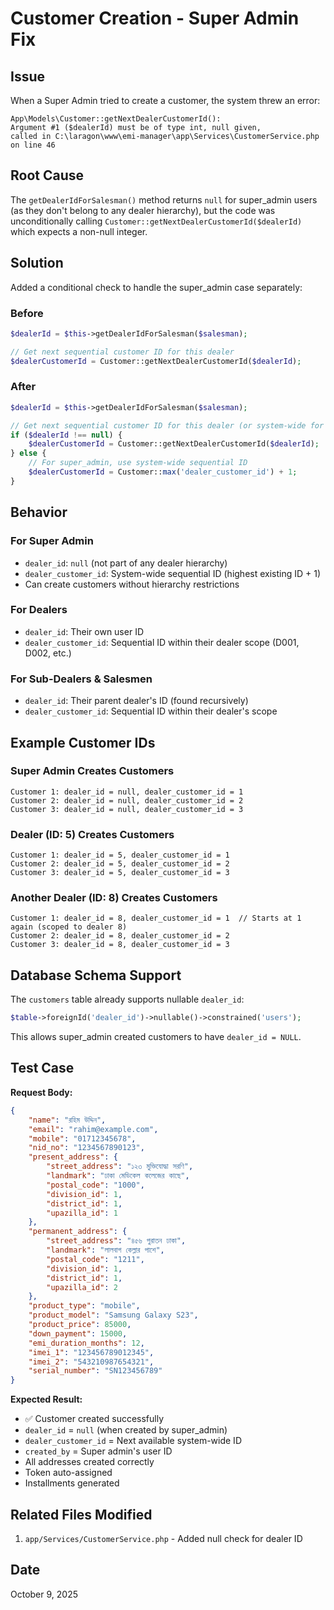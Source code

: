 # Customer Creation - Super Admin Fix

## Issue
When a Super Admin tried to create a customer, the system threw an error:

```
App\Models\Customer::getNextDealerCustomerId(): 
Argument #1 ($dealerId) must be of type int, null given, 
called in C:\laragon\www\emi-manager\app\Services\CustomerService.php on line 46
```

## Root Cause
The `getDealerIdForSalesman()` method returns `null` for super_admin users (as they don't belong to any dealer hierarchy), but the code was unconditionally calling `Customer::getNextDealerCustomerId($dealerId)` which expects a non-null integer.

## Solution
Added a conditional check to handle the super_admin case separately:

### Before
```php
$dealerId = $this->getDealerIdForSalesman($salesman);

// Get next sequential customer ID for this dealer
$dealerCustomerId = Customer::getNextDealerCustomerId($dealerId);
```

### After
```php
$dealerId = $this->getDealerIdForSalesman($salesman);

// Get next sequential customer ID for this dealer (or system-wide for super_admin)
if ($dealerId !== null) {
    $dealerCustomerId = Customer::getNextDealerCustomerId($dealerId);
} else {
    // For super_admin, use system-wide sequential ID
    $dealerCustomerId = Customer::max('dealer_customer_id') + 1;
}
```

## Behavior

### For Super Admin
- `dealer_id`: `null` (not part of any dealer hierarchy)
- `dealer_customer_id`: System-wide sequential ID (highest existing ID + 1)
- Can create customers without hierarchy restrictions

### For Dealers
- `dealer_id`: Their own user ID
- `dealer_customer_id`: Sequential ID within their dealer scope (D001, D002, etc.)

### For Sub-Dealers & Salesmen
- `dealer_id`: Their parent dealer's ID (found recursively)
- `dealer_customer_id`: Sequential ID within their dealer's scope

## Example Customer IDs

### Super Admin Creates Customers
```
Customer 1: dealer_id = null, dealer_customer_id = 1
Customer 2: dealer_id = null, dealer_customer_id = 2
Customer 3: dealer_id = null, dealer_customer_id = 3
```

### Dealer (ID: 5) Creates Customers
```
Customer 1: dealer_id = 5, dealer_customer_id = 1
Customer 2: dealer_id = 5, dealer_customer_id = 2
Customer 3: dealer_id = 5, dealer_customer_id = 3
```

### Another Dealer (ID: 8) Creates Customers
```
Customer 1: dealer_id = 8, dealer_customer_id = 1  // Starts at 1 again (scoped to dealer 8)
Customer 2: dealer_id = 8, dealer_customer_id = 2
Customer 3: dealer_id = 8, dealer_customer_id = 3
```

## Database Schema Support
The `customers` table already supports nullable `dealer_id`:

```php
$table->foreignId('dealer_id')->nullable()->constrained('users');
```

This allows super_admin created customers to have `dealer_id = NULL`.

## Test Case
**Request Body:**
```json
{
    "name": "রহিম উদ্দিন",
    "email": "rahim@example.com",
    "mobile": "01712345678",
    "nid_no": "1234567890123",
    "present_address": {
        "street_address": "১২৩ মুক্তিযোদ্ধা সরণি",
        "landmark": "ঢাকা মেডিকেল কলেজের কাছে",
        "postal_code": "1000",
        "division_id": 1,
        "district_id": 1,
        "upazilla_id": 1
    },
    "permanent_address": {
        "street_address": "৪৫৬ পুরাতন ঢাকা",
        "landmark": "লালবাগ কেল্লার পাশে",
        "postal_code": "1211",
        "division_id": 1,
        "district_id": 1,
        "upazilla_id": 2
    },
    "product_type": "mobile",
    "product_model": "Samsung Galaxy S23",
    "product_price": 85000,
    "down_payment": 15000,
    "emi_duration_months": 12,
    "imei_1": "123456789012345",
    "imei_2": "543210987654321",
    "serial_number": "SN123456789"
}
```

**Expected Result:**
- ✅ Customer created successfully
- `dealer_id` = `null` (when created by super_admin)
- `dealer_customer_id` = Next available system-wide ID
- `created_by` = Super admin's user ID
- All addresses created correctly
- Token auto-assigned
- Installments generated

## Related Files Modified
1. `app/Services/CustomerService.php` - Added null check for dealer ID

## Date
October 9, 2025
